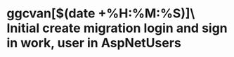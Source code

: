 # ggcvan\[$(date +%H:%M:%S)\]\ Initial create migration login and sign in work, user in AspNetUsers
 
 
